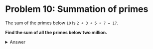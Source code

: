 # Problem 10: Summation of primes

The sum of the primes below `10` is `2 + 3 + 5 + 7 = 17`.

**Find the sum of all the primes below two million.**

<details>
  <summary>Answer</summary>

  ```shell
  $ python ./main.py
  ANSWER: 142913828922
  ```
  Note: I suggest you to use [PyPy](https://www.pypy.org) to have better performances

</details>